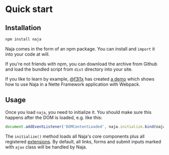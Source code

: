 # Quick start

## Installation

```bash
npm install naja
```

Naja comes in the form of an npm package. You can install and `import` it into your code at will.

If you're not friends with npm, you can download the archive from Github and load the bundled script from `dist`
directory into your site.

If you like to learn by example, [@f3l1x](https://github.com/f3l1x) has created
[a demo](https://github.com/trainit/2018-03-nette-webpack) which shows how to use Naja in a Nette Framework
application with Webpack.


## Usage

Once you load `naja`, you need to initialize it. You should make sure this happens after the DOM is loaded,
e.g. like this:

```js
document.addEventListener('DOMContentLoaded', naja.initialize.bind(naja));
```

The `initialize()` method loads all Naja's core components plus all registered [extensions](extensions-custom.md).
By default, all links, forms and submit inputs marked with `ajax` class will be handled by Naja.

